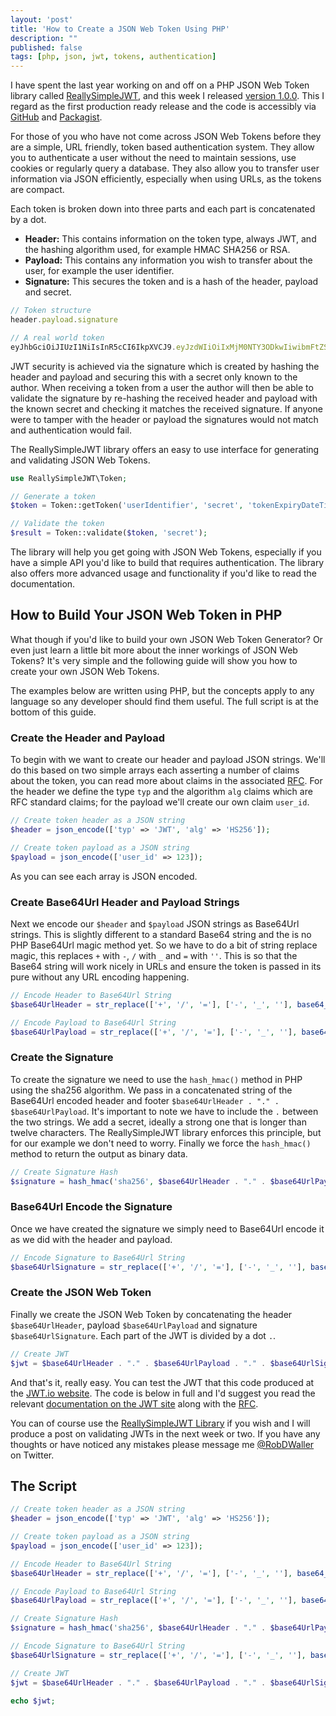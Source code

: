 ```yaml
---
layout: 'post'
title: 'How to Create a JSON Web Token Using PHP'
description: ""
published: false
tags: [php, json, jwt, tokens, authentication]
---
```


I have spent the last year working on and off on a PHP JSON Web Token library called [ReallySimpleJWT](), and this week I released [version 1.0.0](). This I regard as the first production ready release and the code is accessibly via [GitHub]() and [Packagist]().

For those of you who have not come across JSON Web Tokens before they are a simple, URL friendly, token based authentication system. They allow you to authenticate a user without the need to maintain sessions, use cookies or regularly query a database. They also allow you to transfer user information via JSON efficiently, especially when using URLs, as the tokens are compact.

Each token is broken down into three parts and each part is concatenated by a dot.

- **Header:** This contains information on the token type, always JWT, and the hashing algorithm used, for example HMAC SHA256 or RSA.
- **Payload:** This contains any information you wish to transfer about the user, for example the user identifier.
- **Signature:** This secures the token and is a hash of the header, payload and secret.

```js
// Token structure
header.payload.signature

// A real world token
eyJhbGciOiJIUzI1NiIsInR5cCI6IkpXVCJ9.eyJzdWIiOiIxMjM0NTY3ODkwIiwibmFtZSI6IkpvaG4gRG9lIiwiYWRtaW4iOnRydWV9.TJVA95OrM7E2cBab30RMHrHDcEfxjoYZgeFONFh7HgQ
```

JWT security is achieved via the signature which is created by hashing the header and payload and securing this with a secret only known to the author. When receiving a token from a user the author will then be able to validate the signature by re-hashing the received header and payload with the known secret and checking it matches the received signature. If anyone were to tamper with the header or payload the signatures would not match and authentication would fail.

The ReallySimpleJWT library offers an easy to use interface for generating and validating JSON Web Tokens.  

```php
use ReallySimpleJWT\Token;

// Generate a token
$token = Token::getToken('userIdentifier', 'secret', 'tokenExpiryDateTimeString', 'issuerIdentifier');

// Validate the token
$result = Token::validate($token, 'secret');
```

The library will help you get going with JSON Web Tokens, especially if you have a simple API you'd like to build that requires authentication. The library also offers more advanced usage and functionality if you'd like to read the documentation.

## How to Build Your JSON Web Token in PHP

What though if you'd like to build your own JSON Web Token Generator? Or even just learn a little bit more about the inner workings of JSON Web Tokens? It's very simple and the following guide will show you how to create your own JSON Web Tokens.

The examples below are written using PHP, but the concepts apply to any language so any developer should find them useful. The full script is at the bottom of this guide.

### Create the Header and Payload

To begin with we want to create our header and payload JSON strings. We'll do this based on two simple arrays each asserting a number of claims about the token, you can read more about claims in the associated [RFC](https://tools.ietf.org/html/rfc7519#section-4). For the header we define the type `typ` and the algorithm `alg` claims which are RFC standard claims; for the payload we'll create our own claim `user_id`.

```php
// Create token header as a JSON string
$header = json_encode(['typ' => 'JWT', 'alg' => 'HS256']);

// Create token payload as a JSON string
$payload = json_encode(['user_id' => 123]);
```

As you can see each array is JSON encoded.

### Create Base64Url Header and Payload Strings

Next we encode our `$header` and `$payload` JSON strings as Base64Url strings. This is slightly different to a standard Base64 string and the is no PHP Base64Url magic method yet. So we have to do a bit of string replace magic, this replaces `+` with `-`, `/` with `_` and `=` with `''`. This is so that the Base64 string will work nicely in URLs and ensure the token is passed in its pure without any URL encoding happening.    

```php
// Encode Header to Base64Url String
$base64UrlHeader = str_replace(['+', '/', '='], ['-', '_', ''], base64_encode($header));

// Encode Payload to Base64Url String
$base64UrlPayload = str_replace(['+', '/', '='], ['-', '_', ''], base64_encode($payload));
```

### Create the Signature

To create the signature we need to use the `hash_hmac()` method in PHP using the sha256 algorithm. We pass in a concatenated string of the Base64Url encoded header and footer `$base64UrlHeader . "." . $base64UrlPayload`. It's important to note we have to include the `.` between the two strings. We add a secret, ideally a strong one that is longer than twelve characters. The ReallySimpleJWT library enforces this principle, but for our example we don't need to worry. Finally we force the `hash_hmac()` method to return the output as binary data.

```php
// Create Signature Hash
$signature = hash_hmac('sha256', $base64UrlHeader . "." . $base64UrlPayload, 'abC123!', true);
```

### Base64Url Encode the Signature

Once we have created the signature we simply need to Base64Url encode it as we did with the header and payload.

```php
// Encode Signature to Base64Url String
$base64UrlSignature = str_replace(['+', '/', '='], ['-', '_', ''], base64_encode($signature));
```

### Create the JSON Web Token

Finally we create the JSON Web Token by concatenating the header `$base64UrlHeader`, payload `$base64UrlPayload` and signature `$base64UrlSignature`. Each part of the JWT is divided by a dot `.`.

```php
// Create JWT
$jwt = $base64UrlHeader . "." . $base64UrlPayload . "." . $base64UrlSignature;
```

And that's it, really easy. You can test the JWT that this code produced at the [JWT.io website](https://jwt.io). The code is below in full and I'd suggest you read the relevant [documentation on the JWT site]() along with the [RFC]().

You can of course use the [ReallySimpleJWT Library]() if you wish and I will produce a post on validating JWTs in the next week or two. If you have any thoughts or have noticed any mistakes please message me [@RobDWaller]() on Twitter.

## The Script

```php
// Create token header as a JSON string
$header = json_encode(['typ' => 'JWT', 'alg' => 'HS256']);

// Create token payload as a JSON string
$payload = json_encode(['user_id' => 123]);

// Encode Header to Base64Url String
$base64UrlHeader = str_replace(['+', '/', '='], ['-', '_', ''], base64_encode($header));

// Encode Payload to Base64Url String
$base64UrlPayload = str_replace(['+', '/', '='], ['-', '_', ''], base64_encode($payload));

// Create Signature Hash
$signature = hash_hmac('sha256', $base64UrlHeader . "." . $base64UrlPayload, 'abC123!', true);

// Encode Signature to Base64Url String
$base64UrlSignature = str_replace(['+', '/', '='], ['-', '_', ''], base64_encode($signature));

// Create JWT
$jwt = $base64UrlHeader . "." . $base64UrlPayload . "." . $base64UrlSignature;

echo $jwt;
```
